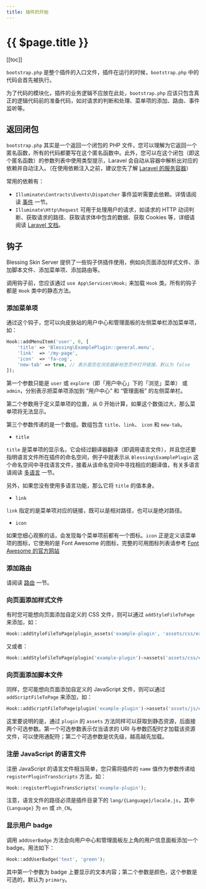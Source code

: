 ```yaml
---
title: 插件的开始
---
```


# {{ $page.title }}

[[toc]]

`bootstrap.php` 是整个插件的入口文件，插件在运行的时候，`bootstrap.php` 中的代码会首先被执行。

为了代码的模块化，插件的业务逻辑不应放在此处，`bootstrap.php` 应该只包含真正的逻辑代码前的准备代码，如对请求的判断和处理、菜单项的添加、路由、事件监听等。

## 返回闭包

`bootstrap.php` 其实是一个返回一个闭包的 PHP 文件，您可以理解为它返回一个匿名函数，所有的代码都要写在这个匿名函数中。此外，您可以在这个闭包（即这个匿名函数）的参数列表中使用类型提示，Laravel 会自动从容器中解析出对应的依赖并自动注入。（在使用依赖注入之前，建议您先了解 [Laravel 的服务容器](https://d.laravel-china.org/docs/5.2/container)）

常用的依赖有：

- `Illuminate\Contracts\Events\Dispatcher` 事件监听需要此依赖。详情请阅读 [事件](./backend-event.md) 一节。
- `Illuminate\Http\Request` 可用于处理用户的请求，如请求的 HTTP 动词判断、获取请求的路径、获取请求体中包含的数据、获取 Cookies 等，详细请阅读 [Laravel 文档](https://laravel-china.org/docs/laravel/5.6/requests/1367)。

## 钩子

Blessing Skin Server 提供了一些钩子供插件使用，例如向页面添加样式文件、添加脚本文件、添加菜单项、添加路由等。

调用钩子前，您应该通过 `use App\Services\Hook;` 来加载 `Hook` 类。所有的钩子都是 `Hook` 类中的静态方法。

### 添加菜单项

通过这个钩子，您可以向皮肤站的用户中心和管理面板的左侧菜单栏添加菜单项，如：

```php
Hook::addMenuItem('user', 0, [
    'title' => 'Blessing\ExamplePlugin::general.menu',
    'link'  => '/my-page',
    'icon'  => 'fa-cog',
    'new-tab' => true, // 表示是否在浏览器新标签页中打开链接，默认为 false
]);
```

第一个参数只能是 `user` 或 `explore`（即「用户中心」下的「浏览」菜单） 或 `admin`，分别表示把菜单项添加到 “用户中心” 和 “管理面板” 的左侧菜单栏。

第二个参数用于定义菜单项的位置，从 0 开始计算，如果这个数值过大，那么菜单项将无法显示。

第三个参数传递的是一个数组。数组包含 `title`、`link`、 `icon` 和 `new-tab`。

- `title`

`title` 是菜单项的显示名，它会经过翻译器翻译（即调用语言文件），并且您还要指明语言文件所在插件的命名空间，例子中就表示从 `Blessing\ExamplePlugin` 这个命名空间中寻找语言文件，接着从该命名空间中寻找相应的翻译值，有关多语言请阅读 [多语言](./i18n.md) 一节。

另外，如果您没有使用多语言功能，那么它将 `title` 的值本身。

- `link`

`link` 指定的是菜单项对应的链接，既可以是相对路径，也可以是绝对路径。

- `icon`

如果您细心观察的话，会发现每个菜单项前都有一个图标。`icon` 正是定义该菜单项的图标，它使用的是 Font Awesome 的图标，完整的可用图标列表请参考 [Font Awesome 的官方网站](http://fontawesome.io/icons/)

### 添加路由

请阅读 [路由](./route.md) 一节。

### 向页面添加样式文件

有时您可能想向页面添加自定义的 CSS 文件，则可以通过 `addStyleFileToPage` 来添加，如：

```php
Hook::addStyleFileToPage(plugin_assets('example-plugin', 'assets/css/example.css'));
```

又或者：

```php
Hook::addStyleFileToPage(plugin('example-plugin')->assets('assets/css/example.css'));
```

### 向页面添加脚本文件

同样，您可能想向页面添加自定义的 JavaScript 文件，则可以通过 `addScriptFileToPage` 来添加，如：

```php
Hook::addScriptFileToPage(plugin('example-plugin')->assets('assets/js/example.js', [*], 999));
```

这里要说明的是，通过 `plugin` 的 `assets` 方法同样可以获取到静态资源，后面接两个可选参数。第一个可选参数表示仅当请求的 URI 与参数匹配时才加载该资源文件，可以使用通配符；第二个可选参数是优先级，越高越先加载。

### 注册 JavaScript 的语言文件

注册 JavaScript 的语言文件相当简单，您只需将插件的 `name` 值作为参数传递给 `registerPluginTransScripts` 方法，如：

```php
Hook::registerPluginTransScripts('example-plugin');
```

注意，语言文件的路径必须是插件目录下的 `lang/{Language}/locale.js`，其中 `{Language}` 为 `en` 或 `zh_CN`。

### 显示用户 badge  <Badge text="4.3.0+"/>

调用 `addUserBadge` 方法会向用户中心和管理面板左上角的用户信息面板添加一个 badge。用法如下：

```php
Hook::addUserBadge('text', 'green');
```

其中第一个参数为 badge 上要显示的文本内容；第二个参数是颜色，这个参数是可选的，默认为 `primary`。
